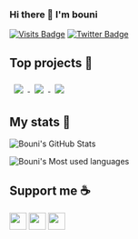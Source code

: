 ### Hi there 👋 I'm bouni

[![Visits Badge](https://badges.pufler.dev/visits/bouni/bouni)]()
[![Twitter Badge](https://img.shields.io/badge/Twitter-Profile-informational?style=flat&logo=twitter&logoColor=white&color=1CA2F1)](https://twitter.com/bouni2016)


## Top projects :star_struck:

<a href="https://github.com/bouni/kicad-jlcpcb-tools">
  <img align="center" style="margin:0.5rem" src="https://github-readme-stats.vercel.app/api/pin?username=bouni&repo=kicad-jlcpcb-tools&theme=react" />
</a> <a href="https://github.com/bouni/max-cube-protocol">
  <img align="center" style="margin:0.5rem" src="https://github-readme-stats.vercel.app/api/pin?username=bouni&repo=max-cube-protocol&theme=react" />
</a> <a href="https://github.com/bouni/matedealer">
  <img align="center" style="margin:0.5rem" src="https://github-readme-stats.vercel.app/api/pin?username=bouni&matedealer&theme=react" />
</a>

## My stats :rocket:

![Bouni's GitHub Stats](https://github-readme-stats.vercel.app/api?username=bouni&show_icons=true&theme=react)

![Bouni's Most used languages](https://github-readme-stats.vercel.app/api/top-langs/?username=bouni&theme=react&layout=compact)

## Support me :coffee:

<a href="https://ko-fi.com/I3I364QTM" target="_blank"><img src="https://ko-fi.com/img/githubbutton_sm.svg" height="30px"/></a> <a href="https://www.buymeacoffee.com/bouni" target="_blank"><img src="https://www.buymeacoffee.com/assets/img/custom_images/orange_img.png" height="30px"/></a> <a href="https://github.com/sponsors/Bouni" target="_blank"><img src="https://img.shields.io/badge/-Github Sponsor-fafbfc?style=flat&logo=GitHub%20Sponsors" height="30px"/></a>




<!--
**Bouni/bouni** is a ✨ _special_ ✨ repository because its `README.md` (this file) appears on your GitHub profile.

Here are some ideas to get you started:

- 🔭 I’m currently working on ...
- 🌱 I’m currently learning ...
- 👯 I’m looking to collaborate on ...
- 🤔 I’m looking for help with ...
- 💬 Ask me about ...
- 📫 How to reach me: ...
- 😄 Pronouns: ...
- ⚡ Fun fact: ...
-->

